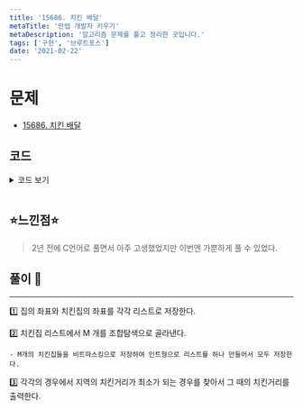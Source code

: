 ```yaml
---
title: '15686. 치킨 배달'
metaTitle: '만렙 개발자 키우기'
metaDescription: '알고리즘 문제를 풀고 정리한 곳입니다.'
tags: ['구현', '브루트포스']
date: '2021-02-22'
---
```


# 문제
- [15686. 치킨 배달](https://www.acmicpc.net/problem/15686)

## 코드

<details><summary> 코드 보기 </summary>

``` java
import java.awt.Point;
import java.util.ArrayList;
import java.util.List;
import java.util.Scanner;

public class Q15686 {
    static int n, m, arr[][];
    static List <Point> home = new ArrayList<>();
    static List <Point> chicken = new ArrayList<>();
    static List <Integer> candidate = new ArrayList<>();

    public static void main(String[] args) {
        init();
        solution();
    }

    static void solution() {
        arrange(0, 0, 0);
        int ans = 987654321;
        for (int i = 0; i < candidate.size(); i++) {
            int stores = candidate.get(i);
            ans = Math.min(ans, calc(stores));
        }
        System.out.println(ans);
    }

    static int calc(int stores) {
        // 치킨집 좌표 구하기
        List<Point> storePos = new ArrayList<>();
        for (int i = 0; i < chicken.size(); i++) {
            if(((1 << i) & stores) > 0)
                storePos.add(chicken.get(i));
        }
        // 도시의 치킨 거리 구하기.
        int ret = 0;
        for (int i = 0; i < home.size(); i++) {
            Point here = home.get(i);
            // 한 집의 최소 치킨 거리 구하기
            int min = 987654321;
            for (Point there : storePos) {
                min = Math.min(min, getDist(here, there));
            }
            ret += min;
        }
        return ret;
    }

    static void arrange(int idx, int cnt, int cand) {
        if(cnt == m){
            candidate.add(cand);
            return;
        }
        if(idx >= chicken.size()) return;
        arrange(idx + 1, cnt + 1, cand | (1 << idx));
        arrange(idx + 1, cnt, cand);
    }

    static void init() {
        Scanner sc = new Scanner(System.in);
        n = sc.nextInt();
        m = sc.nextInt();
        arr = new int[n][n];
        for (int i = 0; i < n; i++) {
            for (int j = 0; j < n; j++) {
                arr[i][j] = sc.nextInt();
                if(arr[i][j] == 1) home.add(new Point(i, j));
                if(arr[i][j] == 2) chicken.add(new Point(i, j));
            }
        }
    }

    static int getDist(Point a, Point b){
        return Math.abs(a.x - b.x) + Math.abs(a.y - b.y);
    }
}
```
</details>

<br/>

## ⭐️느낀점⭐️
> 2년 전에 C언어로 풀면서 아주 고생했었지만 이번엔 가뿐하게 풀 수 있었다.

## 풀이 📣
<hr/>

1️⃣ 집의 좌표와 치킨집의 좌표를 각각 리스트로 저장한다.


2️⃣ 치킨집 리스트에서 M 개를 조합탐색으로 골라낸다.

    - M개의 치킨집들을 비트마스킹으로 저장하여 인트형으로 리스트를 하나 만들어서 모두 저장한다.


3️⃣ 각각의 경우에서 지역의 치킨거리가 최소가 되는 경우를 찾아서 그 때의 치킨거리를 출력한다.
